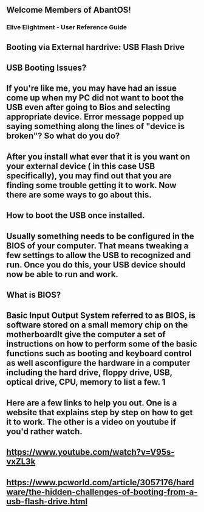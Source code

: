 ## Welcome Members of AbantOS! 



### Elive Elightment - User Reference Guide





## Booting via External hardrive: USB Flash Drive


## USB Booting Issues?

## If you're like me, you may have had an issue come up when my PC did not want to boot the USB even after going to Bios and selecting appropriate device. Error message popped up saying something along the lines of "device is broken"? So what do you do?

## After you install what ever that it is you want on your external device ( in this case USB specifically), you may find out that you are finding some trouble getting it to work. Now there are some ways to go about this. 

## How to boot the USB once installed. 

## Usually something needs to be configured in the BIOS of your computer. That means tweaking a few settings to allow the USB to recognized and run. Once you do this, your USB device should now be able to run and work.

## What is BIOS?
## Basic Input Output System referred to as BIOS, is software stored on a small memory chip on the motherboardIt give the computer a set of instructions on how to perform some of the basic functions such as booting and keyboard control as well asconfigure the hardware in a computer including the hard drive, floppy drive, USB, optical drive, CPU, memory to list a few. 1

## Here are a few links to help you out. One is a website that explains step by step on how to get it to work. The other is a video on youtube if you'd rather watch. 

## https://www.youtube.com/watch?v=V95s-vxZL3k
## https://www.pcworld.com/article/3057176/hardware/the-hidden-challenges-of-booting-from-a-usb-flash-drive.html

